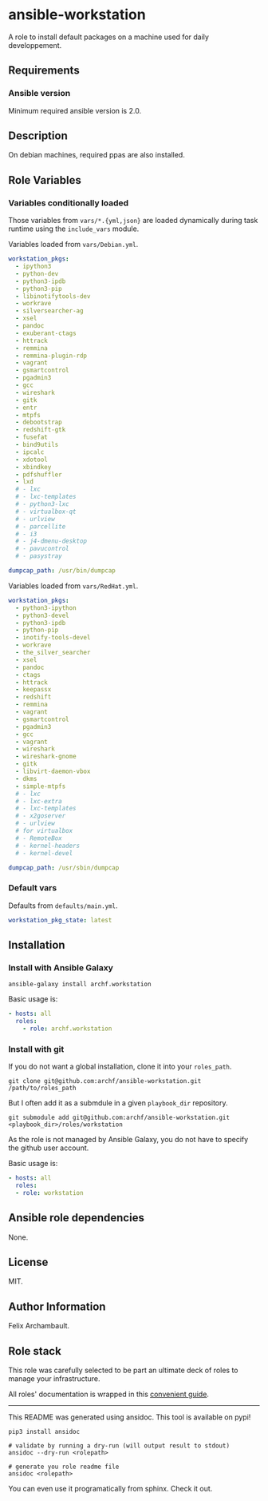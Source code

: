 # ansible-workstation

A role to install default packages on a machine used for daily developpement.

## Requirements

### Ansible version

Minimum required ansible version is 2.0.

## Description

On debian machines, required ppas are also installed.


## Role Variables

### Variables conditionally loaded

Those variables from `vars/*.{yml,json}` are loaded dynamically during task
runtime using the `include_vars` module.

Variables loaded from `vars/Debian.yml`.

```yaml
workstation_pkgs:
  - ipython3
  - python-dev
  - python3-ipdb
  - python3-pip
  - libinotifytools-dev
  - workrave
  - silversearcher-ag
  - xsel
  - pandoc
  - exuberant-ctags
  - httrack
  - remmina
  - remmina-plugin-rdp
  - vagrant
  - gsmartcontrol
  - pgadmin3
  - gcc
  - wireshark
  - gitk
  - entr
  - mtpfs
  - debootstrap
  - redshift-gtk
  - fusefat
  - bind9utils
  - ipcalc
  - xdotool
  - xbindkey
  - pdfshuffler
  - lxd
  # - lxc
  # - lxc-templates
  # - python3-lxc
  # - virtualbox-qt
  # - urlview
  # - parcellite
  # - i3
  # - j4-dmenu-desktop
  # - pavucontrol
  # - pasystray

dumpcap_path: /usr/bin/dumpcap

```

Variables loaded from `vars/RedHat.yml`.

```yaml
workstation_pkgs:
  - python3-ipython
  - python3-devel
  - python3-ipdb
  - python-pip
  - inotify-tools-devel
  - workrave
  - the_silver_searcher
  - xsel
  - pandoc
  - ctags
  - httrack
  - keepassx
  - redshift
  - remmina
  - vagrant
  - gsmartcontrol
  - pgadmin3
  - gcc
  - vagrant
  - wireshark
  - wireshark-gnome
  - gitk
  - libvirt-daemon-vbox
  - dkms
  - simple-mtpfs
  # - lxc
  # - lxc-extra
  # - lxc-templates
  # - x2goserver
  # - urlview
  # for virtualbox
  # - RemoteBox
  # - kernel-headers
  # - kernel-devel

dumpcap_path: /usr/sbin/dumpcap

```

### Default vars

Defaults from `defaults/main.yml`.

```yaml
workstation_pkg_state: latest

```


## Installation

### Install with Ansible Galaxy

```shell
ansible-galaxy install archf.workstation
```

Basic usage is:

```yaml
- hosts: all
  roles:
    - role: archf.workstation
```

### Install with git

If you do not want a global installation, clone it into your `roles_path`.

```shell
git clone git@github.com:archf/ansible-workstation.git /path/to/roles_path
```

But I often add it as a submdule in a given `playbook_dir` repository.

```shell
git submodule add git@github.com:archf/ansible-workstation.git <playbook_dir>/roles/workstation
```

As the role is not managed by Ansible Galaxy, you do not have to specify the
github user account.

Basic usage is:

```yaml
- hosts: all
  roles:
  - role: workstation
```

## Ansible role dependencies

None.

## License

MIT.

## Author Information

Felix Archambault.

## Role stack

This role was carefully selected to be part an ultimate deck of roles to manage
your infrastructure.

All roles' documentation is wrapped in this [convenient guide](http://127.0.0.1:8000/).


---
This README was generated using ansidoc. This tool is available on pypi!

```shell
pip3 install ansidoc

# validate by running a dry-run (will output result to stdout)
ansidoc --dry-run <rolepath>

# generate you role readme file
ansidoc <rolepath>
```

You can even use it programatically from sphinx. Check it out.